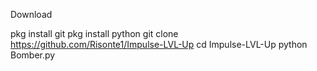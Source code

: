 Download

pkg install git
pkg install python
git clone https://github.com/Risonte1/Impulse-LVL-Up
cd Impulse-LVL-Up
python Bomber.py
